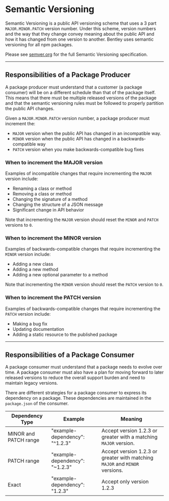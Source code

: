 # Semantic Versioning

Semantic Versioning is a public API versioning scheme that uses a 3 part `MAJOR.MINOR.PATCH` version number.
Under this scheme, version numbers and the way that they change convey meaning about the public API and how it has changed from one version to another.
Bentley uses semantic versioning for all npm packages.

Please see [semver.org](https://semver.org/) for the full Semantic Versioning specification.

-----------------------------------------

## Responsibilities of a Package Producer

A package producer must understand that a customer (a package consumer) will be on a different schedule than that of the package itself.
This means that there must be multiple released versions of the package and that the semantic versioning rules must be followed to properly partition the public API changes.

Given a `MAJOR.MINOR.PATCH` version number, a package producer must increment the:

- `MAJOR` version when the public API has changed in an incompatible way.
- `MINOR` version when the public API has changed in a backwards-compatible way
- `PATCH` version when you make backwards-compatible bug fixes

### When to increment the MAJOR version

Examples of incompatible changes that require incrementing the `MAJOR` version include:
- Renaming a class or method
- Removing a class or method
- Changing the signature of a method
- Changing the structure of a JSON message
- Significant change in API behavior

Note that incrementing the `MAJOR` version should reset the `MINOR` and `PATCH` versions to `0`.

### When to increment the MINOR version

Examples of backwards-compatible changes that require incrementing the `MINOR` version include:
- Adding a new class
- Adding a new method
- Adding a new optional parameter to a method

Note that incrementing the `MINOR` version should reset the `PATCH` version to `0`.

### When to increment the PATCH version

Examples of backwards-compatible changes that require incrementing the `PATCH` version include:
- Making a bug fix
- Updating documentation
- Adding a static resource to the published package

-----------------------------------------

## Responsibilities of a Package Consumer

A package consumer must understand that a package needs to evolve over time.
A package consumer must also have a plan for moving forward to later released versions to reduce the overall support burden and need to maintain legacy versions.

There are different strategies for a package consumer to express its dependency on a package.
These dependencies are maintained in the `package.json` of the consumer.

| Dependency Type       | Example                        | Meaning |
|-----------------------|--------------------------------|---------|
| MINOR and PATCH range | "example-dependency": "^1.2.3" | Accept version 1.2.3 or greater with a matching `MAJOR` version. | 
| PATCH range           | "example-dependency": "~1.2.3" | Accept version 1.2.3 or greater with matching `MAJOR` and `MINOR` versions. | 
| Exact                 | "example-dependency": "1.2.3"  | Accept only version 1.2.3 |

